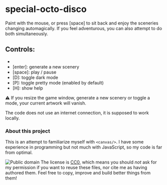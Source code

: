 # special-octo-disco
Paint with the mouse, or press [space] to sit back and enjoy the sceneries changing automagically. If you feel adventurous, you can also attempt to do both simultaneously.
## Controls:
* [mouse]: paint
* [enter]: generate a new scenery
* [space]: play / pause
* [D]: toggle dark mode
* [P]: toggle pretty mode (enabled by default)
* [H]: show help

:warning: If you resize the game window, generate a new scenery or toggle a mode, your current artwork will vanish.

The code does not use an internet connection, it is supposed to work locally.
### About this project
This is an attempt to familiarize myself with `<canvas/>`. I have some experience in programming but not much with JavaScript, so my code is far from optimal.

![Public domain](http://i.creativecommons.org/p/zero/1.0/88x31.png)
The license is [CC0](http://creativecommons.org/publicdomain/zero/1.0/), which means you should _not_ ask for my permission if you want to reuse these files, nor cite me as having authored them. Feel free to copy, improve and build better things from them!
